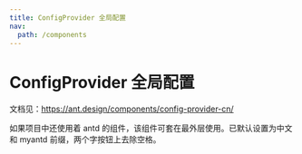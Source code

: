 ```yaml
---
title: ConfigProvider 全局配置
nav:
  path: /components
---
```


# ConfigProvider 全局配置

文档见：https://ant.design/components/config-provider-cn/

如果项目中还使用着 antd 的组件，该组件可套在最外层使用。已默认设置为中文和 myantd 前缀，两个字按钮上去除空格。
